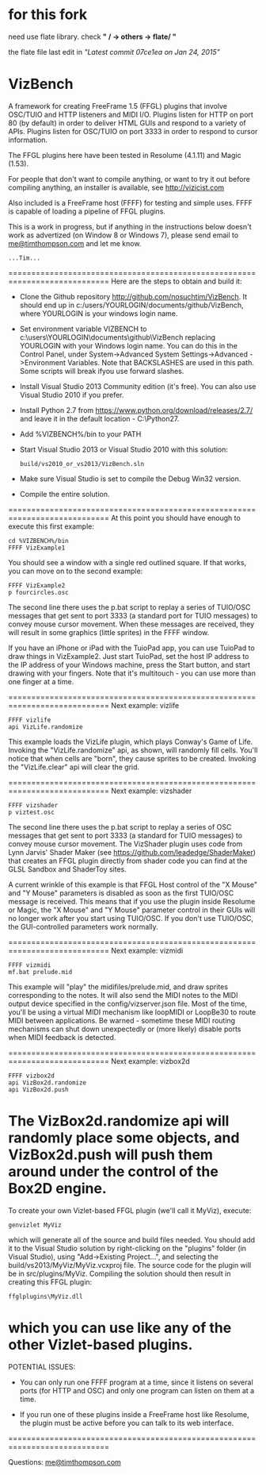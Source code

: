 for this fork
=============
   need use flate library.
   check **" / -> others -> flate/ "**
   
   the flate file last edit in *"Latest commit 07ce1ea  on Jan 24, 2015"*


VizBench
========

A framework for creating FreeFrame 1.5 (FFGL) plugins that involve
OSC/TUIO and HTTP listeners and MIDI I/O.  Plugins listen for
HTTP on port 80 (by default) in order to deliver HTML GUIs and respond
to a variety of APIs.  Plugins listen for OSC/TUIO on port 3333 in order
to respond to cursor information.

The FFGL plugins here have been tested in Resolume (4.1.11) and Magic (1.53).

For people that don't want to compile anything, or want to try it out
before compiling anything, an installer is available, see http://vizicist.com

Also included is a FreeFrame host (FFFF) for testing and simple uses.
FFFF is capable of loading a pipeline of FFGL plugins.

This is a work in progress, but if anything in the instructions below
doesn't work as advertized (on Window 8 or Windows 7), please send
email to me@timthompson.com and let me know.

    ...Tim...

============================================================================
Here are the steps to obtain and build it:

   - Clone the Github repository http://github.com/nosuchtim/VizBench.
     It should end up in c:/users/YOURLOGIN/documents/github/VizBench,
     where YOURLOGIN is your windows login name.

   - Set environment variable VIZBENCH to
        c:\users\YOURLOGIN\documents\github\VizBench
     replacing YOURLOGIN with your Windows login name.  You can do this in
     the Control Panel, under System->Advanced System Settings->Advanced
     ->Environment Variables.  Note that BACKSLASHES are used in this path.
     Some scripts will break ifyou use forward slashes.

   - Install Visual Studio 2013 Community edition (it's free).
     You can also use Visual Studio 2010 if you prefer.

   - Install Python 2.7 from https://www.python.org/download/releases/2.7/
     and leave it in the default location - C:\Python27.

   - Add %VIZBENCH%/bin to your PATH

   - Start Visual Studio 2013 or Visual Studio 2010 with this solution:

         build/vs2010_or_vs2013/VizBench.sln

   - Make sure Visual Studio is set to compile the Debug Win32 version.

   - Compile the entire solution.

============================================================================
At this point you should have enough to execute this first example:

    cd %VIZBENCH%/bin
    FFFF VizExample1

You should see a window with a single red outlined square.  If that works,
you can move on to the second example:

    FFFF VizExample2
    p fourcircles.osc

The second line there uses the p.bat script to replay a series of TUIO/OSC
messages that get sent to port 3333 (a standard port for TUIO messages)
to convey mouse cursor movement.  When these messages are received,
they will result in some graphics (little sprites) in the FFFF window.

If you have an iPhone or iPad with the TuioPad app, you can use TuioPad to
draw things in VizExample2.  Just start TuioPad, set the host IP address
to the IP address of your Windows machine, press the Start button,
and start drawing with your fingers.  Note that it's multitouch -
you can use more than one finger at a time.

============================================================================
Next example: vizlife

    FFFF vizlife
    api VizLife.randomize

This example loads the VizLife plugin, which plays Conway's Game of Life.
Invoking the "VizLife.randomize" api, as shown, will randomly fill cells.
You'll notice that when cells are "born", they cause sprites to be created.
Invoking the "VizLife.clear" api will clear the grid.

============================================================================
Next example: vizshader

    FFFF vizshader
    p viztest.osc

The second line there uses the p.bat script to replay a series of
OSC messages that get sent to port 3333 (a standard for TUIO messages)
to convey mouse cursor movement.  The VizShader plugin uses code
from Lynn Jarvis' Shader Maker (see https://github.com/leadedge/ShaderMaker)
that creates an FFGL plugin directly from shader code you can find at the
GLSL Sandbox and ShaderToy sites.

A current wrinkle of this example is that FFGL Host control of the
"X Mouse" and "Y Mouse" parameters is disabled as soon as the first TUIO/OSC
message is received.  This means that if you use the plugin inside Resolume
or Magic, the "X Mouse" and "Y Mouse" parameter control in their GUIs
will no longer work after you start using TUIO/OSC.  If you don't use TUIO/OSC,
the GUI-controlled parameters work normally.

============================================================================
Next example: vizmidi

    FFFF vizmidi
    mf.bat prelude.mid

This example will "play" the midifiles/prelude.mid, and draw
sprites corresponding to the notes.  It will also send the MIDI notes to
the MIDI output device specified in the config/vizserver.json file.
Most of the time, you'll be using a virtual MIDI mechanism like
loopMIDI or LoopBe30 to route MIDI between applications.
Be warned - sometime these MIDI routing mechanisms can shut down
unexpectedly or (more likely) disable ports when MIDI feedback is detected.

============================================================================
Next example: vizbox2d

    FFFF vizbox2d
    api VizBox2d.randomize
    api VizBox2d.push

The VizBox2d.randomize api will randomly place some objects, and
VizBox2d.push will push them around under the control of the Box2D engine.
============================================================================

To create your own Vizlet-based FFGL plugin (we'll call it MyViz), execute:

    genvizlet MyViz

which will generate all of the source and build files needed.  You should
add it to the Visual Studio solution by right-clicking on the "plugins"
folder (in Visual Studio), using "Add->Existing Project...", and selecting
the build/vs2013/MyViz/MyViz.vcxproj file.  The source code for the plugin
will be in src/plugins/MyViz.  Compiling the solution should then result
in creating this FFGL plugin:

    ffglplugins\MyViz.dll

which you can use like any of the other Vizlet-based plugins.
============================================================================

POTENTIAL ISSUES:

- You can only run one FFFF program at a time, since it listens on several
  ports (for HTTP and OSC) and only one program can listen on them at a time.

- If you run one of these plugins inside a FreeFrame host like Resolume,
  the plugin must be active before you can talk to its web interface.

============================================================================

Questions: me@timthompson.com
